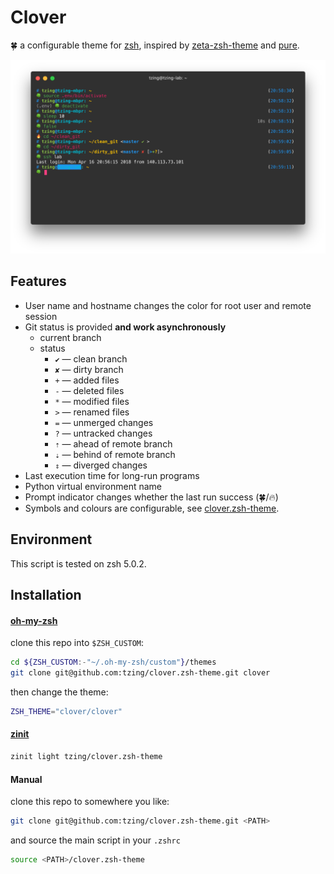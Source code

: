 # Clover

🍀 a configurable theme for [zsh], inspired by [zeta-zsh-theme] and [pure].

![screenshot](./screenshot.png)

[zsh]: https://en.wikipedia.org/wiki/Z_shell
[zeta-zsh-theme]: https://github.com/skylerlee/zeta-zsh-theme
[pure]: https://github.com/sindresorhus/pure


## Features

- User name and hostname changes the color for root user and remote session
- Git status is provided **and work asynchronously**
    - current branch
    - status
        * `✔` — clean branch
        * `✘` — dirty branch
        * `+` — added files
        * `-` — deleted files
        * `*` — modified files
        * `>` — renamed files
        * `=` — unmerged changes
        * `?` — untracked changes
        * `⇡` — ahead of remote branch
        * `⇣` — behind of remote branch
        * `⇕` — diverged changes
- Last execution time for long-run programs
- Python virtual environment name
- Prompt indicator changes whether the last run success (🍀/🔥)
- Symbols and colours are configurable, see [clover.zsh-theme](clover.zsh-theme).


## Environment

This script is tested on zsh 5.0.2.


## Installation

#### [oh-my-zsh](https://github.com/ohmyzsh/ohmyzsh)

clone this repo into `$ZSH_CUSTOM`:

```bash
cd ${ZSH_CUSTOM:-"~/.oh-my-zsh/custom"}/themes
git clone git@github.com:tzing/clover.zsh-theme.git clover
```

then change the theme:

```zsh
ZSH_THEME="clover/clover"
```

#### [zinit](https://github.com/zdharma-continuum/zinit)

```zsh
zinit light tzing/clover.zsh-theme
```

#### Manual

clone this repo to somewhere you like:

```sh
git clone git@github.com:tzing/clover.zsh-theme.git <PATH>
```

and source the main script in your `.zshrc`

```zsh
source <PATH>/clover.zsh-theme
```
